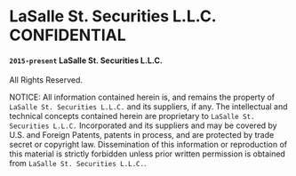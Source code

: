 # LaSalle St. Securities L.L.C. CONFIDENTIAL

####  `2015-present` LaSalle St. Securities L.L.C. 

All Rights Reserved.

>
NOTICE:  All information contained herein is, and remains
the property of `LaSalle St. Securities L.L.C.` and its suppliers,
if any.  The intellectual and technical concepts contained
herein are proprietary to `LaSalle St. Securities L.L.C.` Incorporated
and its suppliers and may be covered by U.S. and Foreign Patents,
patents in process, and are protected by trade secret or copyright law.
Dissemination of this information or reproduction of this material
is strictly forbidden unless prior written permission is obtained
from `LaSalle St. Securities L.L.C.`.
